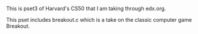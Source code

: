This is pset3 of Harvard's CS50 that I am taking through edx.org.

This pset includes breakout.c which is a take on the classic computer game Breakout.
